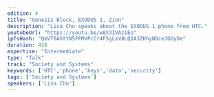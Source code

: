 ```yaml
---
edition: 4
title: "Genesis Block, EXODUS 1, Zion"
description: "Lisa Chu speaks about the EXODUS 1 phone from HTC."
youtubeUrl: "https://youtu.be/w8X3IVAziEo"
ipfsHash: "QmVT6AGtYN5FFMVPcCr4F5gLxV8LQ1A3ZKhyNDceJGGyDe"
duration: 416
expertise: "Intermediate"
type: "Talk"
track: "Society and Systems"
keywords: ['HTC','phone','keys','data','security']
tags: ['Society and Systems']
speakers: ['Lisa Chu']
---
```

